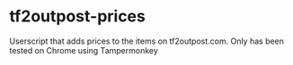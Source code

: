 tf2outpost-prices
=================

Userscript that adds prices to the items on tf2outpost.com. Only has been tested on Chrome using Tampermonkey
